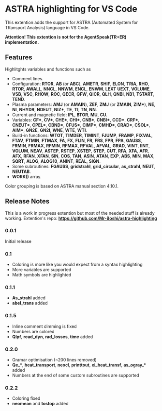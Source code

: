 # ASTRA highlighting for VS Code

This extention adds the support for ASTRA (Automated System for TRansport Analysis) language in VS Code.


**Attention! This extention is not for the AgentSpeak(TR+ER) implementation.**

## Features
Highlitghts variables and functions such as
* Сomment lines.
* Configuration: **RTOR**, **AB** (or **ABC**), **AMETR**, **SHIF**, **ELON**, **TRIA**, **RHO**, **RTOR**, **AWALL**, **NNCL**, **NNWM**, **ENCL**, **ENWM**, **LEXT** **UEXT**, **VOLUME**, **VSB**, **VSC**, **RHOW**, **ROC**, **QECR**, **QFW**, **QICR**, **QLH**, **QNBI**, **NB1**, **TSTART**, **TEND**.
* Plasma parameters: **AMJ** (or **AMAIN**), **ZEF**, **ZMJ** (or **ZMAIN**, **ZIM\***), **NE**, **NI**, **NHYDR**, **NDEUT**, **NIZ\***, **TE**, **TI**, **TN**, **NN**.
* Current and magnetic field: **IPL**, **BTOR**, **MU**, **CU**.
* Variables: **CF\***, **CV\***, **CHE\***, **CHI\***, **CNB\***, **CNBI\***, **CCD\***, **CRF\***, **CNEUT\***, **CPEL\***, **CBND\***, **CFUS\***, **CIMP\***, **CMHD\***, **CRAD\***, **CSOL\***, **AIM\***, **GN2E**, **GN2I**, **WNE**, **WTE**, **WTI**.
* Build-in functions: **WTOT**, **TIMDER**, **TIMINT**, **FJUMP**, **FRAMP**, **FIXVAL**, **FTAV**, **FTMIN**, **FTMAX**, **FA**, **FX**, **FLIN**, **FR**, **FRS**, **FPR**, **FPA**, **GAUSS**, **FRMIN**, **FRMAX**, **RFMIN**, **RFMAX**, **RFVAL**, **AFVAL**, **GRAD**, **VINT**, **IINT**, **VOLUM**, **NEAV**, **ASTEP**, **RSTEP**, **XSTEP**, **STEP**, **CUT**, **RFA**, **XFA**, **AFR**, **AFX**, **RFAN**, **XFAN**, **SIN**, **COS**, **TAN**, **ASIN**, **ATAN**, **EXP**, **ABS**, **MIN**, **MAX**, **SQRT**, **ALOG**, **ALOG10**, **ANINT**, **REAL**, **SIGN**.
* Some subroutines: **FGAUSS**, **gridstrahl**, **grid_circular**, **as_strahl**, **NEUT**, **NEUTAB**.
* **WORK()** array.

Color grouping is based on ASTRA manual section 4.10.1.

## Release Notes

This is a work in progress extention but most of the needed stuff is already working.
Extention's repo: __https://github.com/Mr-Boshi/astra-highlighting__


### 0.0.1

Initial release

### 0.1

* Coloring is more like you would expect from a syntax highlighting
* More variables are supported
* Math symbols are highlighted

### 0.1.1

* **As_strahl** added
* **abel_trans** added

### 0.1.5
* Inline comment dimming is fixed 
* Numbers are colored
* **Qlpf**, **read_dyn**, **rad_losses**, **time** added

### 0.2.0
* Gramar optimisation (~200 lines removed)
*  **Qe_\***, **heat_transport**, **neocl**, **printtout**, **ei\_heat\_transf**, **as\_ogray\_\*** added
*  Numbers at the end of some custom subroutines are supported

### 0.2.2
* Coloring fixed
* **neomean** and **tostop** added

